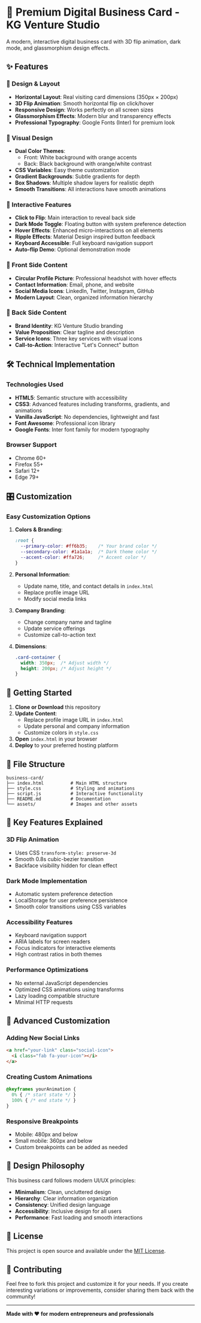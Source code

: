 # 🎴 Premium Digital Business Card - KG Venture Studio

A modern, interactive digital business card with 3D flip animation, dark mode, and glassmorphism design effects.

## ✨ Features

### 🎯 Design & Layout
- **Horizontal Layout**: Real visiting card dimensions (350px × 200px)
- **3D Flip Animation**: Smooth horizontal flip on click/hover
- **Responsive Design**: Works perfectly on all screen sizes
- **Glassmorphism Effects**: Modern blur and transparency effects
- **Professional Typography**: Google Fonts (Inter) for premium look

### 🎨 Visual Design
- **Dual Color Themes**: 
  - Front: White background with orange accents
  - Back: Black background with orange/white contrast
- **CSS Variables**: Easy theme customization
- **Gradient Backgrounds**: Subtle gradients for depth
- **Box Shadows**: Multiple shadow layers for realistic depth
- **Smooth Transitions**: All interactions have smooth animations

### 🔄 Interactive Features
- **Click to Flip**: Main interaction to reveal back side
- **Dark Mode Toggle**: Floating button with system preference detection
- **Hover Effects**: Enhanced micro-interactions on all elements
- **Ripple Effects**: Material Design inspired button feedback
- **Keyboard Accessible**: Full keyboard navigation support
- **Auto-flip Demo**: Optional demonstration mode

### 📱 Front Side Content
- **Circular Profile Picture**: Professional headshot with hover effects
- **Contact Information**: Email, phone, and website
- **Social Media Icons**: LinkedIn, Twitter, Instagram, GitHub
- **Modern Layout**: Clean, organized information hierarchy

### 🏢 Back Side Content
- **Brand Identity**: KG Venture Studio branding
- **Value Proposition**: Clear tagline and description
- **Service Icons**: Three key services with visual icons
- **Call-to-Action**: Interactive "Let's Connect" button

## 🛠️ Technical Implementation

### Technologies Used
- **HTML5**: Semantic structure with accessibility
- **CSS3**: Advanced features including transforms, gradients, and animations
- **Vanilla JavaScript**: No dependencies, lightweight and fast
- **Font Awesome**: Professional icon library
- **Google Fonts**: Inter font family for modern typography

### Browser Support
- Chrome 60+
- Firefox 55+
- Safari 12+
- Edge 79+

## 🎛️ Customization

### Easy Customization Options

1. **Colors & Branding**:
   ```css
   :root {
     --primary-color: #ff6b35;    /* Your brand color */
     --secondary-color: #1a1a1a;  /* Dark theme color */
     --accent-color: #ffa726;     /* Accent color */
   }
   ```

2. **Personal Information**:
   - Update name, title, and contact details in `index.html`
   - Replace profile image URL
   - Modify social media links

3. **Company Branding**:
   - Change company name and tagline
   - Update service offerings
   - Customize call-to-action text

4. **Dimensions**:
   ```css
   .card-container {
     width: 350px;  /* Adjust width */
     height: 200px; /* Adjust height */
   }
   ```

## 🚀 Getting Started

1. **Clone or Download** this repository
2. **Update Content**: 
   - Replace profile image URL in `index.html`
   - Update personal and company information
   - Customize colors in `style.css`
3. **Open** `index.html` in your browser
4. **Deploy** to your preferred hosting platform

## 📂 File Structure

```
business-card/
├── index.html          # Main HTML structure
├── style.css           # Styling and animations
├── script.js           # Interactive functionality
├── README.md           # Documentation
└── assets/             # Images and other assets
```

## 🎯 Key Features Explained

### 3D Flip Animation
- Uses CSS `transform-style: preserve-3d`
- Smooth 0.8s cubic-bezier transition
- Backface visibility hidden for clean effect

### Dark Mode Implementation
- Automatic system preference detection
- LocalStorage for user preference persistence
- Smooth color transitions using CSS variables

### Accessibility Features
- Keyboard navigation support
- ARIA labels for screen readers
- Focus indicators for interactive elements
- High contrast ratios in both themes

### Performance Optimizations
- No external JavaScript dependencies
- Optimized CSS animations using transforms
- Lazy loading compatible structure
- Minimal HTTP requests

## 🔧 Advanced Customization

### Adding New Social Links
```html
<a href="your-link" class="social-icon">
  <i class="fab fa-your-icon"></i>
</a>
```

### Creating Custom Animations
```css
@keyframes yourAnimation {
  0% { /* start state */ }
  100% { /* end state */ }
}
```

### Responsive Breakpoints
- Mobile: 480px and below
- Small mobile: 360px and below
- Custom breakpoints can be added as needed

## 🎨 Design Philosophy

This business card follows modern UI/UX principles:
- **Minimalism**: Clean, uncluttered design
- **Hierarchy**: Clear information organization
- **Consistency**: Unified design language
- **Accessibility**: Inclusive design for all users
- **Performance**: Fast loading and smooth interactions

## 📄 License

This project is open source and available under the [MIT License](LICENSE).

## 🤝 Contributing

Feel free to fork this project and customize it for your needs. If you create interesting variations or improvements, consider sharing them back with the community!

---

**Made with ❤️ for modern entrepreneurs and professionals**